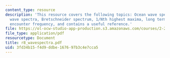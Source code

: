```yaml
---
content_type: resource
description: 'This resource covers the following topics: Ocean wave spectra, typical
  wave spectra, Bretschneider spectrum, 1/Nth highest maxima, long term statistics,
  encounter frequency, and contains a useful reference.'
file: https://ol-ocw-studio-app-production.s3.amazonaws.com/courses/2-22-design-principles-for-ocean-vehicles-13-42-spring-2005/3fd34b15f4d9ddbe167697b3c4e7cca5_r8_wavespectra.pdf
file_type: application/pdf
resourcetype: Document
title: r8_wavespectra.pdf
uid: 3fd34b15-f4d9-ddbe-1676-97b3c4e7cca5
---
```

